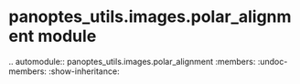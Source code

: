 panoptes\_utils.images.polar\_alignment module
==============================================

.. automodule:: panoptes_utils.images.polar_alignment
    :members:
    :undoc-members:
    :show-inheritance:
